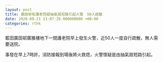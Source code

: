 ```yaml
---
layout: post
title: 廣田邨有護老院疑抽氣扇短路引起火警　50人疏散
date: 2020-09-21 13:07:20.000000000 +08:00
categories: rthk
---
```


藍田廣田邨廣雅樓地下一間護老院早上發生火警，近50人一度自行疏散，無人需要送院。

事發在早上7時許，消防接報到場後將火救熄，火警懷疑是由抽氣扇短路引起。
